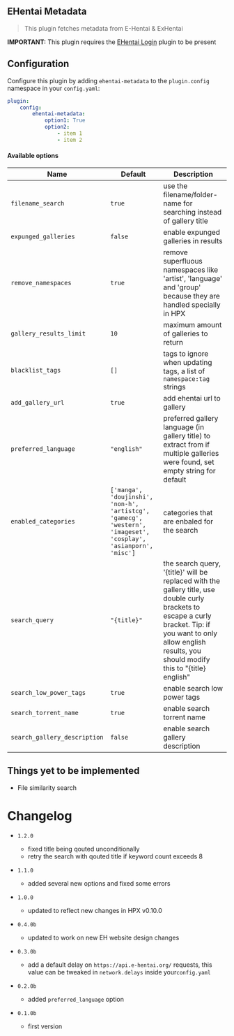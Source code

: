 EHentai Metadata
----------------------------

> This plugin fetches metadata from E-Hentai & ExHentai

**IMPORTANT:** This plugin requires the [EHentai Login](https://github.com/happypandax/plugins/tree/master/plugins/EHentai%20Login) plugin to be present

## Configuration

Configure this plugin by adding `ehentai-metadata` to the `plugin.config` namespace in your `config.yaml`:
```yaml
plugin:
    config:
        ehentai-metadata:
            option1: True
            option2:
                - item 1
                - item 2
```

#### Available options

Name | Default | Description
--- | --- | ---
`filename_search` | `true` | use the filename/folder-name for searching instead of gallery title
`expunged_galleries` | `false` | enable expunged galleries in results
`remove_namespaces` | `true` | remove superfluous namespaces like 'artist', 'language' and 'group' because they are handled specially in HPX
`gallery_results_limit` | `10` | maximum amount of galleries to return
`blacklist_tags` | `[]` | tags to ignore when updating tags, a list of `namespace:tag` strings
`add_gallery_url` | `true` | add ehentai url to gallery
`preferred_language` | `"english"` | preferred gallery language (in gallery title) to extract from if multiple galleries were found, set empty string for default
`enabled_categories` | `['manga', 'doujinshi', 'non-h', 'artistcg', 'gamecg', 'western', 'imageset', 'cosplay', 'asianporn', 'misc']` | categories that are enbaled for the search
`search_query` | `"{title}"` | the search query, '{title}' will be replaced with the gallery title, use double curly brackets to escape a curly bracket. Tip: if you want to only allow english results, you should modify this to "{title} english"
`search_low_power_tags` | `true` | enable search low power tags
`search_torrent_name` | `true` | enable search torrent name
`search_gallery_description` | `false` | enable search gallery description

## Things yet to be implemented

- File similarity search

# Changelog

- `1.2.0`
    - fixed title being qouted unconditionally
    - retry the search with qouted title if keyword count exceeds 8

- `1.1.0`
    - added several new options and fixed some errors

- `1.0.0`
    - updated to reflect new changes in HPX v0.10.0

- `0.4.0b`
    - updated to work on new EH website design changes

- `0.3.0b`
    - add a default delay on `https://api.e-hentai.org/` requests, this value can be tweaked in `network.delays` inside your`config.yaml`

- `0.2.0b`
    - added `preferred_language` option
    
- `0.1.0b`
    - first version